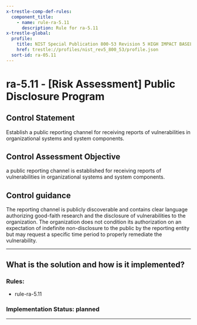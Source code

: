 ```yaml
---
x-trestle-comp-def-rules:
  component_title:
    - name: rule-ra-5.11
      description: Rule for ra-5.11
x-trestle-global:
  profile:
    title: NIST Special Publication 800-53 Revision 5 HIGH IMPACT BASELINE
    href: trestle://profiles/nist_rev5_800_53/profile.json
  sort-id: ra-05.11
---
```


# ra-5.11 - \[Risk Assessment\] Public Disclosure Program

## Control Statement

Establish a public reporting channel for receiving reports of vulnerabilities in organizational systems and system components.

## Control Assessment Objective

a public reporting channel is established for receiving reports of vulnerabilities in organizational systems and system components.

## Control guidance

The reporting channel is publicly discoverable and contains clear language authorizing good-faith research and the disclosure of vulnerabilities to the organization. The organization does not condition its authorization on an expectation of indefinite non-disclosure to the public by the reporting entity but may request a specific time period to properly remediate the vulnerability.

______________________________________________________________________

## What is the solution and how is it implemented?

<!-- For implementation status enter one of: implemented, partial, planned, alternative, not-applicable -->

<!-- Note that the list of rules under ### Rules: is read-only and changes will not be captured after assembly to JSON -->

<!-- Add control implementation description here for control: ra-5.11 -->

### Rules:

  - rule-ra-5.11

### Implementation Status: planned

______________________________________________________________________
